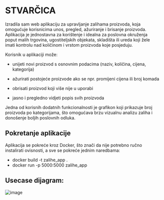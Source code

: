 # **STVARČICA**

Izradila sam web aplikaciju za upravljanje zalihama proizvoda, koja omogućuje korisnicima unos, pregled, ažuriranje i brisanje proizvoda. Aplikacija je jednostavna za korištenje i idealna za poslovna okruženja poput malih trgovina, ugostiteljskih objekata, skladišta ili ureda koji žele imati kontrolu nad količinom i vrstom proizvoda koje posjeduju.

Korisnik u aplikaciji može:

 * unijeti novi proizvod s osnovnim podacima (naziv, količina, cijena, kategorija)

* ažurirati postojeće proizvode ako se npr. promijeni cijena ili broj komada

* obrisati proizvod koji više nije u uporabi

* jasno i pregledno vidjeti popis svih proizvoda

Jedna od korisnih dodatnih funkcionalnosti je grafikon koji prikazuje broj proizvoda po kategorijama, što omogućava brzu vizualnu analizu zaliha i donošenje boljih poslovnih odluka.

## Pokretanje aplikacije
Aplikacija se pokreće kroz Docker, što znači da nije potrebno ručno instalirati ovisnosti, a sve se pokreće jednim naredbama:
- docker build -t zalihe_app .
- docker run -p 5000:5000 zalihe_app


## Usecase dijagram:
![image](https://github.com/user-attachments/assets/3c2f5f2d-45ef-4ee0-992c-58962062cfbe)
